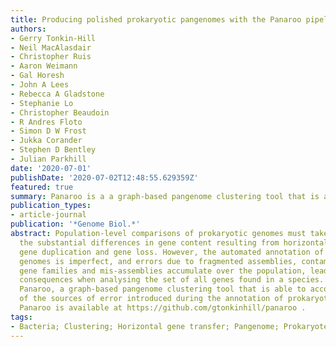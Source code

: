 ```yaml
---
title: Producing polished prokaryotic pangenomes with the Panaroo pipeline
authors:
- Gerry Tonkin-Hill
- Neil MacAlasdair
- Christopher Ruis
- Aaron Weimann
- Gal Horesh
- John A Lees
- Rebecca A Gladstone
- Stephanie Lo
- Christopher Beaudoin
- R Andres Floto
- Simon D W Frost
- Jukka Corander
- Stephen D Bentley
- Julian Parkhill
date: '2020-07-01'
publishDate: '2020-07-02T12:48:55.629359Z'
featured: true
summary: Panaroo is a a graph-based pangenome clustering tool that is able to account for many of the sources of error introduced during the annotation of prokaryotic genome assemblies. It's available at https://github.com/gtonkinhill/panaroo.
publication_types:
- article-journal
publication: '*Genome Biol.*'
abstract: Population-level comparisons of prokaryotic genomes must take into account
  the substantial differences in gene content resulting from horizontal gene transfer,
  gene duplication and gene loss. However, the automated annotation of prokaryotic
  genomes is imperfect, and errors due to fragmented assemblies, contamination, diverse
  gene families and mis-assemblies accumulate over the population, leading to profound
  consequences when analysing the set of all genes found in a species. Here, we introduce
  Panaroo, a graph-based pangenome clustering tool that is able to account for many
  of the sources of error introduced during the annotation of prokaryotic genome assemblies.
  Panaroo is available at https://github.com/gtonkinhill/panaroo .
tags:
- Bacteria; Clustering; Horizontal gene transfer; Pangenome; Prokaryote;my papers
---
```

